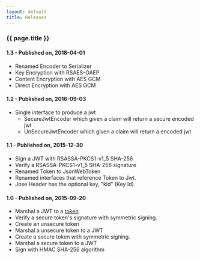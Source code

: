 ```yaml
---
layout: default
title: Releases
---
```


### {{ page.title }} ###

#### 1.3 - Published on, 2018-04-01 ####
 - Renamed Encoder to Serializer
 - Key Encryption with RSAES-OAEP 
 - Content Encryption with AES GCM
 - Direct Encryption with AES GCM

#### 1.2 - Published on, 2016-09-03 ####
 - Single interface to produce a jwt
   - SecureJwtEncoder which given a claim will return a secure encoded jwt
   - UnSecureJwtEncoder which given a claim will return a encoded jwt

#### 1.1 - Published on, 2015-12-30 ####
 - Sign a JWT with RSASSA-PKCS1-v1_5 SHA-256
 - Verify a RSASSA-PKCS1-v1_5 SHA-256 signature
 - Renamed Token to JsonWebToken
 - Renamed interfaces that reference Token to Jwt.
 - Jose Header has the optional key, "kid" (Key Id).

#### 1.0 - Published on, 2015-09-20 ####
- Marshal a JWT to a [token](https://github.com/RootServices/jwt/blob/development/src/main/java/org/rootservices/jwt/entity/jwt/Token.java)
- Verify a secure token's signature with symmetric signing.
- Create an unsecure token
- Marshal a unsecure token to a JWT
- Create a secure token with symmetric signing.
- Marshal a secure token to a JWT
- Sign with HMAC SHA-256 algorithm
